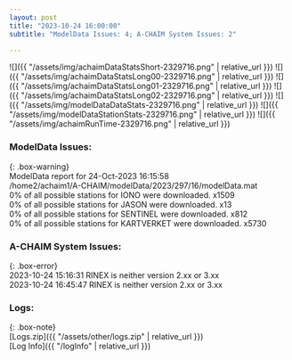 ```yaml
---
layout: post
title: "2023-10-24 16:00:00"
subtitle: "ModelData Issues: 4; A-CHAIM System Issues: 2"

---
```


![]({{ "/assets/img/achaimDataStatsShort-2329716.png" | relative_url }})
![]({{ "/assets/img/achaimDataStatsLong00-2329716.png" | relative_url }})
![]({{ "/assets/img/achaimDataStatsLong01-2329716.png" | relative_url }})
![]({{ "/assets/img/achaimDataStatsLong02-2329716.png" | relative_url }})
![]({{ "/assets/img/modelDataDataStats-2329716.png" | relative_url }})
![]({{ "/assets/img/modelDataStationStats-2329716.png" | relative_url }})
![]({{ "/assets/img/achaimRunTime-2329716.png" | relative_url }})


### ModelData Issues:  
  
{: .box-warning}  
 ModelData report for 24-Oct-2023 16:15:58   
 /home2/achaim1/A-CHAIM/modelData/2023/297/16/modelData.mat   
 0% of all possible stations for IONO were downloaded. x1509   
 0% of all possible stations for JASON were downloaded. x13   
 0% of all possible stations for SENTINEL were downloaded. x812   
 0% of all possible stations for KARTVERKET were downloaded. x5730   
  
### A-CHAIM System Issues:  
  
{: .box-error}  
2023-10-24 15:16:31 RINEX is neither version 2.xx or 3.xx  
2023-10-24 16:45:47 RINEX is neither version 2.xx or 3.xx  

### Logs:  
  
{: .box-note}  
[Logs.zip]({{ "/assets/other/logs.zip" | relative_url }})  
[Log Info]({{ "/logInfo" | relative_url }})  
